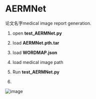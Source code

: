 # AERMNet
论文名字medical image report generation.

1. open **test_AERMNet.py**

2. load **AERMNet.pth.tar**

3. load **WORDMAP.json**

4. load medical image path

5. Run **test_AERMNet.py**

6. 
![image](https://github.com/Allenxq/AERMNet/blob/main/test.jpg)
